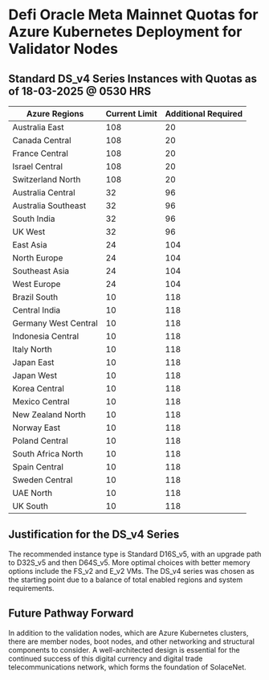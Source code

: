 # Defi Oracle Meta Mainnet Quotas for Azure Kubernetes Deployment for Validator Nodes

## Standard DS_v4 Series Instances with Quotas as of 18-03-2025 @ 0530 HRS

| Azure Regions           | Current Limit | Additional Required |
|-------------------------|---------------|---------------------|
| Australia East          | 108           | 20                  |
| Canada Central          | 108           | 20                  |
| France Central          | 108           | 20                  |
| Israel Central          | 108           | 20                  |
| Switzerland North       | 108           | 20                  |
| Australia Central       | 32            | 96                  |
| Australia Southeast     | 32            | 96                  |
| South India             | 32            | 96                  |
| UK West                 | 32            | 96                  |
| East Asia               | 24            | 104                 |
| North Europe            | 24            | 104                 |
| Southeast Asia          | 24            | 104                 |
| West Europe             | 24            | 104                 |
| Brazil South            | 10            | 118                 |
| Central India           | 10            | 118                 |
| Germany West Central    | 10            | 118                 |
| Indonesia Central       | 10            | 118                 |
| Italy North             | 10            | 118                 |
| Japan East              | 10            | 118                 |
| Japan West              | 10            | 118                 |
| Korea Central           | 10            | 118                 |
| Mexico Central          | 10            | 118                 |
| New Zealand North       | 10            | 118                 |
| Norway East             | 10            | 118                 |
| Poland Central          | 10            | 118                 |
| South Africa North      | 10            | 118                 |
| Spain Central           | 10            | 118                 |
| Sweden Central          | 10            | 118                 |
| UAE North               | 10            | 118                 |
| UK South                | 10            | 118                 |

## Justification for the DS_v4 Series

The recommended instance type is Standard D16S_v5, with an upgrade path to D32S_v5 and then D64S_v5. More optimal choices with better memory options include the FS_v2 and E_v2 VMs. The DS_v4 series was chosen as the starting point due to a balance of total enabled regions and system requirements.

## Future Pathway Forward

In addition to the validation nodes, which are Azure Kubernetes clusters, there are member nodes, boot nodes, and other networking and structural components to consider. A well-architected design is essential for the continued success of this digital currency and digital trade telecommunications network, which forms the foundation of SolaceNet.